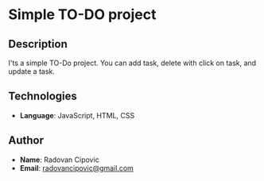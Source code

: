 # Simple TO-DO project 

## Description
I'ts a simple TO-Do project. You can add task, delete with click on task, and update a task. 

## Technologies
- **Language**: JavaScript, HTML, CSS

## Author
- **Name**: Radovan Cipovic
- **Email**: radovancipovic@gmail.com
